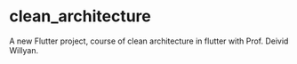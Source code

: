 # clean_architecture

A new Flutter project,  course of clean architecture in flutter with Prof. Deivid Willyan.

